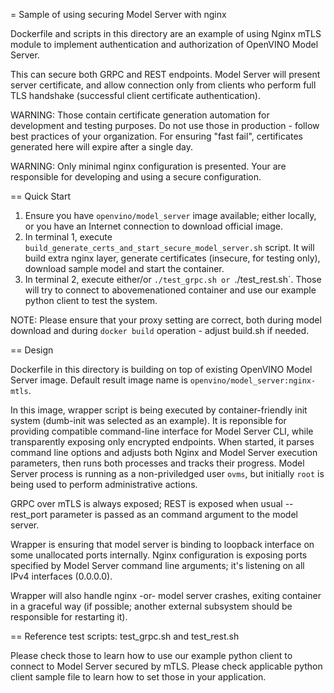 = Sample of using securing Model Server with nginx

Dockerfile and scripts in this directory are an example of using Nginx mTLS module to implement authentication and authorization of OpenVINO Model Server.

This can secure both GRPC and REST endpoints. Model Server will present server certificate, and allow connection only from clients who perform full TLS handshake (successful client certificate authentication).

WARNING: Those contain certificate generation automation for development and testing purposes. Do not use those in production - follow best practices of your organization. For ensuring "fast fail", certificates generated here will expire after a single day.

WARNING: Only minimal nginx configuration is presented. Your are responsible for developing and using a secure configuration.

== Quick Start

1. Ensure you have `openvino/model_server` image available; either locally, or you have an Internet connection to download official image.
2. In terminal 1, execute `build_generate_certs_and_start_secure_model_server.sh` script. It will build extra nginx layer, generate certificates (insecure, for testing only), download sample model and start the container.
3. In terminal 2, execute either/or `./test_grpc.sh or `./test_rest.sh`. Those will try to connect to abovemenationed container and use our example python client to test the system.

NOTE: Please ensure that your proxy setting are correct, both during model download and during `docker build` operation - adjust build.sh if needed.

== Design

Dockerfile in this directory is building on top of existing OpenVINO Model Server image. Default result image name is `openvino/model_server:nginx-mtls`.

In this image, wrapper script is being executed by container-friendly init system (dumb-init was selected as an example). It is reponsible for providing compatible command-line interface for Model Server CLI, while transparently exposing only encrypted endpoints.
When started, it parses command line options and adjusts both Nginx and Model Server execution parameters, then runs both processes and tracks their progress. Model Server process is running as a non-priviledged user `ovms`, but initially `root` is being used to perform administrative actions.

GRPC over mTLS is always exposed; REST is exposed when usual --rest_port parameter is passed as an command argument to the model server.

Wrapper is ensuring that model server is binding to loopback interface on some unallocated ports internally. Nginx configuration is exposing ports specified by Model Server command line arguments; it's listening on all IPv4 interfaces (0.0.0.0).

Wrapper will also handle nginx -or- model server crashes, exiting container in a graceful way (if possible; another external subsystem should be responsible for restarting it).

== Reference test scripts: test_grpc.sh and test_rest.sh

Please check those to learn how to use our example python client to connect to Model Server secured by mTLS. Please check applicable python client sample file to learn how to set those in your application.





